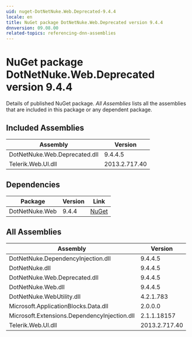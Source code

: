```yaml
---
uid: nuget-DotNetNuke.Web.Deprecated-9.4.4
locale: en
title: NuGet package DotNetNuke.Web.Deprecated version 9.4.4
dnnversion: 09.08.00
related-topics: referencing-dnn-assemblies
---
```


# NuGet package DotNetNuke.Web.Deprecated version 9.4.4
Details of published NuGet package.
*All Assemblies* lists all the assemblies that are included in this package or any dependent package.

## Included Assemblies

|Assembly|Version|
|---|---|
|DotNetNuke.Web.Deprecated.dll|9.4.4.5|
|Telerik.Web.UI.dll|2013.2.717.40|

## Dependencies

|Package|Version|Link|
|---|---|---|
|DotNetNuke.Web|9.4.4|[NuGet](https://www.nuget.org/packages/DotNetNuke.Web/9.4.4)|

## All Assemblies

|Assembly|Version|
|---|---|
|DotNetNuke.DependencyInjection.dll|9.4.4.5|
|DotNetNuke.dll|9.4.4.5|
|DotNetNuke.Web.Deprecated.dll|9.4.4.5|
|DotNetNuke.Web.dll|9.4.4.5|
|DotNetNuke.WebUtility.dll|4.2.1.783|
|Microsoft.ApplicationBlocks.Data.dll|2.0.0.0|
|Microsoft.Extensions.DependencyInjection.dll|2.1.1.18157|
|Telerik.Web.UI.dll|2013.2.717.40|

